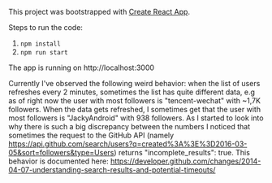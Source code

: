 This project was bootstrapped with [Create React App](https://github.com/facebookincubator/create-react-app).

Steps to run the code:
1. `npm install`
2. `npm run start`

The app is running on http://localhost:3000

Currently I've observed the following weird behavior: when the list of users refreshes every 2 minutes,
sometimes the list has quite different data, e.g as of right now the user with most followers is
"tencent-wechat" with ~1,7K followers. When the data gets refreshed, I sometimes get that the user with most
followers is "JackyAndroid" with 938 followers. As I started to look into why there is such a big discrepancy between the numbers I noticed that sometimes the request to the GitHub API (namely https://api.github.com/search/users?q=created%3A%3E%3D2016-03-05&sort=followers&type=Users) returns   "incomplete_results": true. This behavior is documented here: https://developer.github.com/changes/2014-04-07-understanding-search-results-and-potential-timeouts/
